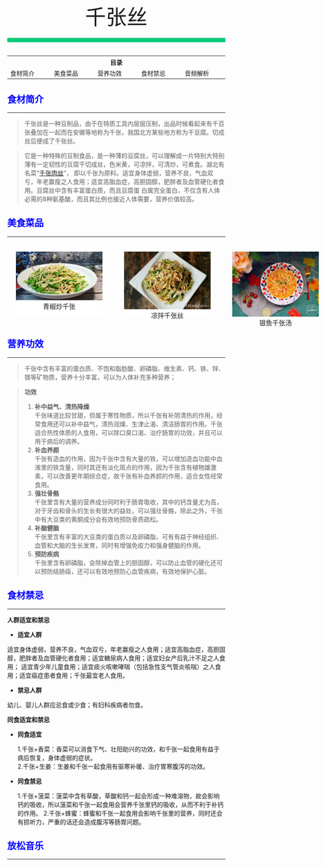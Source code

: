 <div align="center">
    <font face="黑体" size="8">千张丝</font>
</div></br>
<div style="background-color: #00CA79;height: 10px"></div>
<br>
<table style="border:none;">
    <tr>
        <th colspan="5"style="border:none;width: 850px">
            目录
        </th>
    </tr>
    <tr style="width: 500px; border:none;">
        <td style="border:none">
        食材简介
        </td>
        <td style="border:none">
        美食菜品
        </td>
        <td style="border:none">
        营养功效
        </td>
        <td style="border:none">
        食材禁忌
        </td>
        <td style="border:none">
        音频解析
        </td>
    </tr>
</table>

## <font color="blue">食材简介</font>

---

>千张丝是一种豆制品，由于在特质工具内层层压制，出品时候看起来有千百张叠加在一起而在安徽等地称为千张，我国北方某些地方称为干豆腐。切成丝后便成了千张丝。

>它是一种特殊的豆制食品，是一种薄的豆腐丝，可以理解成一片特别大特别薄有一定韧性的豆腐干切成丝，色米黄，可凉拌，可清炒，可煮食。湖北有名菜“[千张肉丝](../../../laravel/base/relevance/千张肉丝.md)”，
即以千张为原料。适宜身体虚弱，营养不良，气血双亏，年老赢瘦之人食用；适宜高脂血症，高胆固醇，肥胖者及血管硬化者食用。豆腐丝中含有丰富蛋白质，而且豆腐蛋
白属完全蛋白，不仅含有人体必需的8种氨基酸，而且其比例也接近人体需要，营养价值较高。

## <font color="blue">美食菜品</font>

---

<div style="background: aquamarine;position: absolute;">
    <div style="background-color: white;width: 200px;height: 150px;margin: 20px;position: absolute;">
        <img src="../../../img/materials-dishes/千张丝/青椒炒千张.jpg";width="100%";height="80%">
        <div style="font-size:15px;text-align: center;font-family: 'Bookman Old Style'">青椒炒千张</div>
    </div>
    <div style="background: white;width: 200px;height: 150px;margin:20px;position: absolute;left: 250px;">
         <img src="../../../img/materials-dishes/千张丝/凉拌千张丝.jpg";width="100%";height="70%">
        <div style="font-size:15px;text-align: center;font-family: 'Bookman Old Style'">凉拌千张丝</div>
    </div>
    <div style="background-color: white;width: 200px;height: 150px;margin: 20px;position: absolute;left: 500px;">
        <img src="../../../img/materials-dishes/千张丝/银鱼千张汤.jpg";width="100%";height="80%">
        <div style="font-size:15px;text-align: center;font-family: 'Bookman Old Style'">银鱼千张汤</div>
    </div>
    <div style="background: white;width: 200px;height: 150px;margin:20px;position: absolute;left: 750px;">
         <img src="../../../img/materials-dishes/千张丝/韭菜炒千张.jpg";width="100%";height="70%">
        <div style="font-size:15px;text-align: center;font-family: 'Bookman Old Style'">韭菜炒千张</div>
    </div>
<div style="background: white;width: 200px;height: 150px;margin:20px;position: absolute;left: 1000px;">
         <img src="../../../img/materials-dishes/千张丝/麻辣千张丝.jpg";width="100%";height="70%">
        <div style="font-size:15px;text-align: center;font-family: 'Bookman Old Style'">麻辣千张丝</div>
    </div>
</div>

<br>
<br>
<br>
<br>
<br>
<br>
<br>
<br>
<br>
<br>
<br>

## <font color="blue">营养功效</font>

---

>千张中含有丰富的蛋白质、不饱和脂肪酸、卵磷脂、维生素、钙、铁、锌、镁等矿物质，营养十分丰富，可以为人体补充多种营养；

>**功效**<br>
>1. **补中益气、清热降燥**<br>
   千张味道比较甘甜，但属于寒性物质，所以千张有补阴清热的作用，经常食用还可以补中益气，清热润燥、生津止渴、清洁肠胃的作用。千张适合热性体质的人食用，可以除口臭口渴、治疗肠胃的功效，并且可以用于病后的调养。
>2. **补血养颜** <br>
   千张有造血的作用，因为千张中含有大量的铁，可以增加造血功能中血液里的铁含量，同时其还有淡化斑点的作用，因为千张含有植物雄激素，可以改善更年期综合症，故千张有补血养颜的作用，适合女性经常食用。
>3. **强壮骨骼**<br>
   千张里含有大量的营养成分同时利于肠胃吸收，其中的钙含量尤为高，对于牙齿和骨头的生长有很大的益处，可以强壮骨骼，除此之外，千张中有大豆类的黄酮成分会有效地预防骨质疏松。
>4. **补脑健脑**<br>
   千张里含有丰富的大豆类的蛋白质以及卵磷脂，可有有益于神经组织、血管和大脑的生长发育，同时有增强免疫力和强身健脑的作用。
>5. **预防疾病**<br>
   千张里含有卵磷脂，会除掉血管上的胆固醇，可以防止血管的硬化还可以预防结肠癌，还可以有效地预防心血管疾病，有效地保护心脏。

## <font color="blue">食材禁忌</font>

---
**人群适宜和禁忌**

  - **适宜人群**

  适宜身体虚弱，营养不良，气血双亏，年老赢瘦之人食用；适宜高脂血症，高胆固醇，肥胖者及血管硬化者食用；适宜糖尿病人食用；适宜妇女产后乳汁不足之人食用；
适宜青少年儿童食用；适宜痰火咳嗽哮喘（包括急性支气管炎咳喘）之人食用；适宜癌症患者食用；千张最宜老人食用。

  - **禁忌人群**

  幼儿、婴儿人群应忌食或少食；有妇科疾病者勿食。

**同食适宜和禁忌**
  - **同食适宜**

    1.千张+香菜：香菜可以消食下气、壮阳助兴的功效，和千张一起食用有益于病后恢复，身体虚弱的症状。<br>
    2.千张+生姜：生姜和千张一起食用有驱寒补暖、治疗胃寒腹泻的功效。

  - **同食禁忌**<br>

    1.千张+菠菜：菠菜中含有草酸，草酸和钙一起会形成一种难溶物，故会影响钙的吸收，所以菠菜和千张一起食用会营养千张里钙的吸收，从而不利于补钙的作用。
    2.千张+蜂蜜：蜂蜜和千张一起食用会影响千张里的营养，同时还会有损听力，严重的话还会造成腹泻等肠胃问题。

## <font color="blue">放松音乐</font>

---





<br>
<br>
<br>
<br>
<br>
